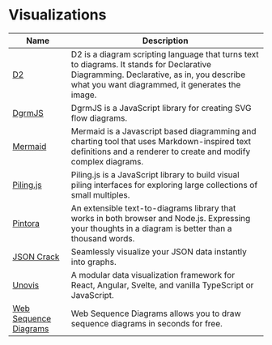 # Visualizations

| Name | Description |
| --- | --- |
| [D2](https://d2lang.com/) | D2 is a diagram scripting language that turns text to diagrams. It stands for Declarative Diagramming. Declarative, as in, you describe what you want diagrammed, it generates the image. |
| [DgrmJS](https://app.dgrm.net/) | DgrmJS is a JavaScript library for creating SVG flow diagrams. |
| [Mermaid](https://github.com/mermaid-js/mermaid) | Mermaid is a Javascript based diagramming and charting tool that uses Markdown-inspired text definitions and a renderer to create and modify complex diagrams. |
| [Piling.js](https://piling.js.org/) | Piling.js is a JavaScript library to build visual piling interfaces for exploring large collections of small multiples. |
| [Pintora](https://pintorajs.vercel.app/) | An extensible text-to-diagrams library that works in both browser and Node.js. Expressing your thoughts in a diagram is better than a thousand words. |
| [JSON Crack](https://jsoncrack.com/) | Seamlessly visualize your JSON data instantly into graphs. |
| [Unovis](https://unovis.dev/) | A modular data visualization framework for React, Angular, Svelte, and vanilla TypeScript or JavaScript. |
| [Web Sequence Diagrams](https://www.websequencediagrams.com/) | Web Sequence Diagrams allows you to draw sequence diagrams in seconds for free. |